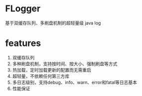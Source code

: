 # FLogger
基于双缓存队列、多刷盘机制的超轻量级 java log

# features
1. 双缓存队列
2. 多种刷盘机制，支持按时间、按大小、强制刷盘等方式
3. 热加载，定时加载更新的配置而无需重启
4. 超轻量，不依赖任何第三方库
5. 多日志级别，支持debug、info、warn、error和fatal等日志基本
6. 性能保证
